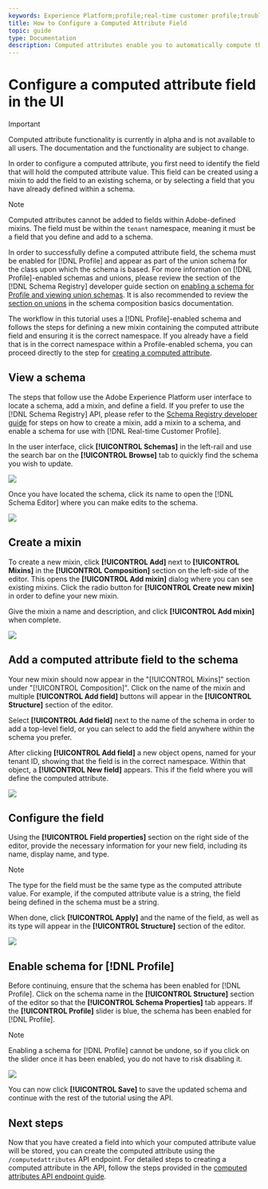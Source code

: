 ```yaml
---
keywords: Experience Platform;profile;real-time customer profile;troubleshooting;API
title: How to Configure a Computed Attribute Field
topic: guide
type: Documentation
description: Computed attributes enable you to automatically compute the value of fields based on other values, calculations, and expressions. Computed attributes operate on Real-time Customer Profile data, meaning you can aggregate values across all records and events stored in Adobe Experience Platform. 
---
```


# Configure a computed attribute field in the UI

>[!IMPORTANT]
>
>Computed attribute functionality is currently in alpha and is not available to all users. The documentation and the functionality are subject to change.

In order to configure a computed attribute, you first need to identify the field that will hold the computed attribute value. This field can be created using a mixin to add the field to an existing schema, or by selecting a field that you have already defined within a schema. 

>[!NOTE]
>
>Computed attributes cannot be added to fields within Adobe-defined mixins. The field must be within the `tenant` namespace, meaning it must be a field that you define and add to a schema.

In order to successfully define a computed attribute field, the schema must be enabled for [!DNL Profile] and appear as part of the union schema for the class upon which the schema is based. For more information on [!DNL Profile]-enabled schemas and unions, please review the section of the [!DNL Schema Registry] developer guide section on [enabling a schema for Profile and viewing union schemas](../../xdm/api/getting-started.md). It is also recommended to review the [section on unions](../../xdm/schema/composition.md) in the schema composition basics documentation.

The workflow in this tutorial uses a [!DNL Profile]-enabled schema and follows the steps for defining a new mixin containing the computed attribute field and ensuring it is the correct namespace. If you already have a field that is in the correct namespace within a Profile-enabled schema, you can proceed directly to the step for [creating a computed attribute](#create-a-computed-attribute).

## View a schema

The steps that follow use the Adobe Experience Platform user interface to locate a schema, add a mixin, and define a field. If you prefer to use the [!DNL Schema Registry] API, please refer to the [Schema Registry developer guide](../../xdm/api/getting-started.md) for steps on how to create a mixin, add a mixin to a schema, and enable a schema for use with [!DNL Real-time Customer Profile].

In the user interface, click **[!UICONTROL Schemas]** in the left-rail and use the search bar on the **[!UICONTROL Browse]** tab to quickly find the schema you wish to update.

![](../images/computed-attributes/Schemas-Browse.png)

Once you have located the schema, click its name to open the [!DNL Schema Editor] where you can make edits to the schema.

![](../images/computed-attributes/Schema-Editor.png)

## Create a mixin

To create a new mixin, click **[!UICONTROL Add]** next to **[!UICONTROL Mixins]** in the **[!UICONTROL Composition]** section on the left-side of the editor. This opens the **[!UICONTROL Add mixin]** dialog where you can see existing mixins. Click the radio button for **[!UICONTROL Create new mixin]** in order to define your new mixin.

Give the mixin a name and description, and click **[!UICONTROL Add mixin]** when complete.

![](../images/computed-attributes/Add-mixin.png)

## Add a computed attribute field to the schema

Your new mixin should now appear in the "[!UICONTROL Mixins]" section under "[!UICONTROL Composition]". Click on the name of the mixin and multiple **[!UICONTROL Add field]** buttons will appear in the **[!UICONTROL Structure]** section of the editor.

Select **[!UICONTROL Add field]** next to the name of the schema in order to add a top-level field, or you can select to add the field anywhere within the schema you prefer.

After clicking **[!UICONTROL Add field]** a new object opens, named for your tenant ID, showing that the field is in the correct namespace. Within that object, a **[!UICONTROL New field]** appears. This if the field where you will define the computed attribute.

![](../images/computed-attributes/New-field.png)

## Configure the field

Using the **[!UICONTROL Field properties]** section on the right side of the editor, provide the necessary information for your new field, including its name, display name, and type. 

>[!NOTE]
>
>The type for the field must be the same type as the computed attribute value. For example, if the computed attribute value is a string, the field being defined in the schema must be a string.

When done, click **[!UICONTROL Apply]** and the name of the field, as well as its type will appear in the **[!UICONTROL Structure]** section of the editor.

![](../images/computed-attributes/Apply.png)

## Enable schema for [!DNL Profile]

Before continuing, ensure that the schema has been enabled for [!DNL Profile]. Click on the schema name in the **[!UICONTROL Structure]** section of the editor so that the **[!UICONTROL Schema Properties]** tab appears. If the **[!UICONTROL Profile]** slider is blue, the schema has been enabled for [!DNL Profile]. 

>[!NOTE]
>
>Enabling a schema for [!DNL Profile] cannot be undone, so if you click on the slider once it has been enabled, you do not have to risk disabling it.

![](../images/computed-attributes/Profile.png)

You can now click **[!UICONTROL Save]** to save the updated schema and continue with the rest of the tutorial using the API.

## Next steps

Now that you have created a field into which your computed attribute value will be stored, you can create the computed attribute using the `/computedattributes` API endpoint. For detailed steps to creating a computed attribute in the API, follow the steps provided in the [computed attributes API endpoint guide](ca-api.md).